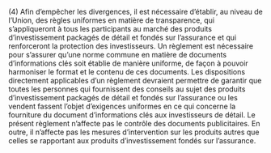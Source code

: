 (4) Afin d’empêcher les divergences, il est nécessaire d’établir, au niveau de l’Union, des règles uniformes en matière de transparence, qui s’appliqueront à tous les participants au marché des produits d’investissement packagés de détail et fondés sur l’assurance et qui renforceront la protection des investisseurs. Un règlement est nécessaire pour s’assurer qu’une norme commune en matière de documents d’informations clés soit établie de manière uniforme, de façon à pouvoir harmoniser le format et le contenu de ces documents. Les dispositions directement applicables d’un règlement devraient permettre de garantir que toutes les personnes qui fournissent des conseils au sujet des produits d’investissement packagés de détail et fondés sur l’assurance ou les vendent fassent l’objet d’exigences uniformes en ce qui concerne la fourniture du document d’informations clés aux investisseurs de détail. Le présent règlement n’affecte pas le contrôle des documents publicitaires. En outre, il n’affecte pas les mesures d’intervention sur les produits autres que celles se rapportant aux produits d’investissement fondés sur l’assurance.